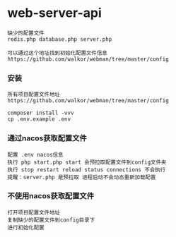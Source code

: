 # web-server-api

````
缺少的配置文件
redis.php database.php server.php

可以通过这个地址找到初始化配置文件信息
https://github.com/walkor/webman/tree/master/config
````

### 安装
````
所有项目配置文件地址
https://github.com/walkor/webman/tree/master/config

composer install -vvv
cp .env.example .env

````

### 通过nacos获取配置文件

````
配置 .env nacos信息
执行 php start.php start 会预拉取配置文件到config文件夹
执行 stop restart reload status connections 不会执行
提醒：server.php 是预拉取 进程启动不会动态重新加载配置
````

### 不使用nacos获取配置文件

````
打开项目配置文件地址
复制缺少的配置文件到config目录下
进行初始化配置
````
